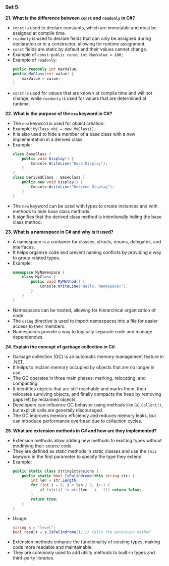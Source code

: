 ### Set 5:

**21. What is the difference between `const` and `readonly` in C#?**
- `const` is used to declare constants, which are immutable and must be assigned at compile time.
- `readonly` is used to declare fields that can only be assigned during declaration or in a constructor, allowing for runtime assignment.
- `const` fields are static by default and their values cannot change.
- Example of `const`: `public const int MaxValue = 100;`
- Example of `readonly`: 
  ```csharp
  public readonly int maxValue;
  public MyClass(int value) {
      maxValue = value;
  }
  ```
- `const` is used for values that are known at compile time and will not change, while `readonly` is used for values that are determined at runtime.

**22. What is the purpose of the `new` keyword in C#?**
- The `new` keyword is used for object creation.
- Example: `MyClass obj = new MyClass();`
- It is also used to hide a member of a base class with a new implementation in a derived class.
- Example:
  ```csharp
  class BaseClass {
      public void Display() {
          Console.WriteLine("Base Display");
      }
  }
  class DerivedClass : BaseClass {
      public new void Display() {
          Console.WriteLine("Derived Display");
      }
  }
  ```
- The `new` keyword can be used with types to create instances and with methods to hide base class methods.
- It signifies that the derived class method is intentionally hiding the base class method.

**23. What is a namespace in C# and why is it used?**
- A namespace is a container for classes, structs, enums, delegates, and interfaces.
- It helps organize code and prevent naming conflicts by providing a way to group related types.
- Example:
  ```csharp
  namespace MyNamespace {
      class MyClass {
          public void MyMethod() {
              Console.WriteLine("Hello, Namespace!");
          }
      }
  }
  ```
- Namespaces can be nested, allowing for hierarchical organization of code.
- The `using` directive is used to import namespaces into a file for easier access to their members.
- Namespaces provide a way to logically separate code and manage dependencies.

**24. Explain the concept of garbage collection in C#.**
- Garbage collection (GC) is an automatic memory management feature in .NET.
- It helps to reclaim memory occupied by objects that are no longer in use.
- The GC operates in three main phases: marking, relocating, and compacting.
- It identifies objects that are still reachable and marks them, then relocates surviving objects, and finally compacts the heap by removing gaps left by reclaimed objects.
- Developers can influence GC behavior using methods like `GC.Collect()`, but explicit calls are generally discouraged.
- The GC improves memory efficiency and reduces memory leaks, but can introduce performance overhead due to collection cycles.

**25. What are extension methods in C# and how are they implemented?**
- Extension methods allow adding new methods to existing types without modifying their source code.
- They are defined as static methods in static classes and use the `this` keyword in the first parameter to specify the type they extend.
- Example:
  ```csharp
  public static class StringExtensions {
      public static bool IsPalindrome(this string str) {
          int len = str.Length;
          for (int i = 0; i < len / 2; i++) {
              if (str[i] != str[len - i - 1]) return false;
          }
          return true;
      }
  }
  ```
- Usage:
  ```csharp
  string s = "level";
  bool result = s.IsPalindrome(); // Calls the extension method
  ```
- Extension methods enhance the functionality of existing types, making code more readable and maintainable.
- They are commonly used to add utility methods to built-in types and third-party libraries.
